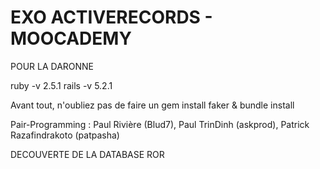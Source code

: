 # EXO ACTIVERECORDS - MOOCADEMY
POUR LA DARONNE

ruby -v 2.5.1
rails -v 5.2.1

Avant tout, n'oubliez pas de faire un gem install faker & bundle install

Pair-Programming : Paul Rivière (Blud7), Paul TrinDinh (askprod), Patrick Razafindrakoto (patpasha)

DECOUVERTE DE LA DATABASE ROR
